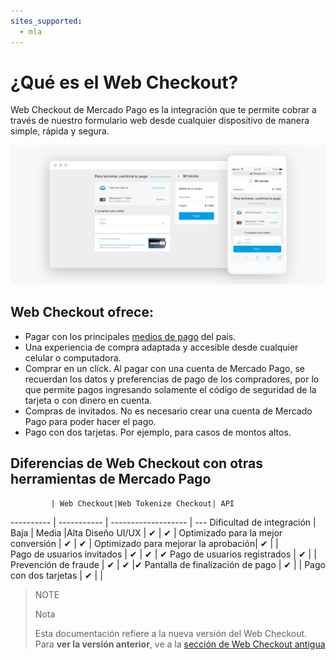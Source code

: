 ```yaml
---
sites_supported:
  - mla
---
```


# ¿Qué es el Web Checkout?
Web Checkout de Mercado Pago es la integración que te permite cobrar a través de nuestro formulario web desde cualquier dispositivo de manera simple, rápida y segura.

![Basic-Checkout](/images/web-payment-checkout/chointroduction.png)


## Web Checkout ofrece:

* Pagar con los principales [medios de pago](https://www.mercadopago.com.ar/ayuda/medios-de-pago-cuotas-promociones_264) del país.
* Una experiencia de compra adaptada y accesible desde cualquier celular o computadora.  
* Comprar en un click. Al pagar con una cuenta de Mercado Pago, se recuerdan los datos y preferencias de pago de los compradores, por lo que permite pagos ingresando solamente el código de seguridad de la tarjeta o con dinero en cuenta.
* Compras de invitados. No es necesario crear una cuenta de Mercado Pago para poder hacer el pago.
* Pago con dos tarjetas. Por ejemplo, para casos de montos altos.


## Diferencias de Web Checkout con otras herramientas de Mercado Pago

			 | Web Checkout|Web Tokenize Checkout| API
---------- | ----------- | ------------------- | ---
Dificultad de integración 			  	| Baja        | Media               |Alta
Diseño UI/UX 							  	| ✔           | ✔                   |
Optimizado para la mejor conversión	| ✔           | ✔                   |
Optimizado para mejorar la aprobación| ✔          |                      |  
Pago de usuarios invitados         	| ✔           | ✔                   | ✔
Pago de usuarios registrados       	| ✔           |                     |
Prevención de fraude               	| ✔           | ✔                   |✔
Pantalla de finalización de pago		| ✔           |                     |
Pago con dos tarjetas					| ✔           |                     |


>NOTE
>
>Nota
>
> Esta documentación refiere a la nueva versión del Web Checkout. Para **ver la versión anterior**, ve a la [sección de Web Checkout antigua](https://www.mercadopago.com.ar/developers/es/guides/payments/web-payment-checkout/v1/introduction/)
